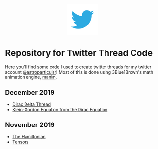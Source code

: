 <div align="center">
<img src="img/twitter.png" width="20%">
</div>

# Repository for Twitter Thread Code 
Here you'll find some code I used to create twitter threads for my twitter account [@astroparticular](https://twitter.com/astroparticular)! Most of this is done using 3Blue1Brown's math animation engine, [manim](https://github.com/3b1b/manim).

## December 2019
- [Dirac Delta Thread](https://twitter.com/astroparticular/status/1203031023417643008)
- [Klein-Gordon Equation from the Dirac Equation](https://twitter.com/astroparticular/status/1200668439091634176)

## November 2019
- [The Hamiltonian](https://twitter.com/astroparticular/status/1198070673819619328)
- [Tensors](https://twitter.com/astroparticular/status/1195470423154053120)
